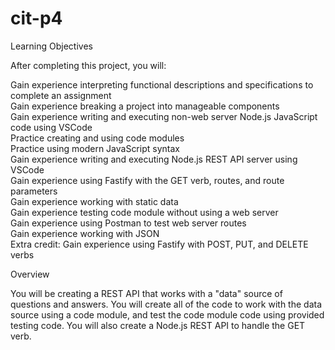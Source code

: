 # cit-p4</br>

Learning Objectives</br>

After completing this project, you will:</br>

Gain experience interpreting functional descriptions and specifications to complete an assignment</br>
Gain experience breaking a project into manageable components</br>
Gain experience writing and executing non-web server Node.js JavaScript code using VSCode</br>
Practice creating and using code modules</br>
Practice using modern JavaScript syntax</br>
Gain experience writing and executing Node.js REST API server using VSCode</br>
Gain experience using Fastify with the GET verb, routes, and route parameters</br>
Gain experience working with static data</br>
Gain experience testing code module without using a web server</br>
Gain experience using Postman to test web server routes</br>
Gain experience working with JSON</br>
Extra credit: Gain experience using Fastify with POST, PUT, and DELETE verbs</br>

Overview</br>

You will be creating a REST API that works with a "data" source of questions and answers. You will create all of the code to work with the data source using a code module, and test the code module code using provided testing code. You will also create a Node.js REST API to handle the GET verb. 
